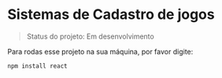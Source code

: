 <h1>Sistemas de Cadastro de jogos</h1>

> Status do projeto: Em desenvolvimento

Para rodas esse projeto na sua máquina, por favor digite:

```
npm install react
```
